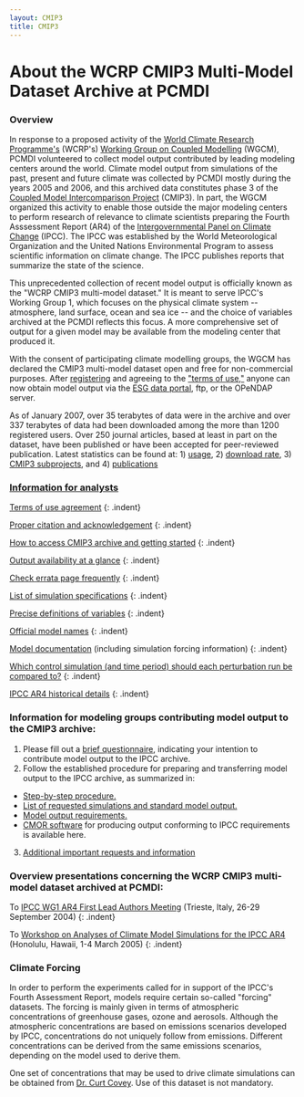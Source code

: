 ```yaml
---
layout: CMIP3
title: CMIP3
---
```


# About the WCRP CMIP3 Multi-Model Dataset Archive at PCMDI

### Overview

In response to a proposed activity of the [World Climate Research Programme's](http://www.wmo.int/files/WCRP_WEB) (WCRP's) [Working Group on Coupled Modelling](http://www.wmo.int/files/WCRP_WEB/AP_Modelling_WGCM.html) (WGCM),  PCMDI volunteered to collect model output contributed by leading modeling centers around the world.  Climate model output from simulations of the past, present and future climate was collected by PCMDI mostly during the years 2005 and 2006, and this archived data constitutes phase 3 of the [Coupled Model Intercomparison Project](projects/cmip/index.html) (CMIP3).  In part, the WGCM organized this activity to enable those outside the major modeling centers to perform research of relevance to climate scientists preparing the Fourth Asssessment Report (AR4) of the [Intergovernmental Panel on Climate Change](http://www.ipcc.ch/) (IPCC).  The IPCC was established by the World Meteorological Organization and the United Nations Environmental Program to assess scientific information on climate change. The IPCC publishes reports that summarize the state of the science.

This unprecedented collection of recent model output is officially known as the "WCRP CMIP3 multi-model dataset."  It is meant to serve IPCC's Working Group 1, which  focuses on the physical climate system -- atmosphere, land surface, ocean and sea ice -- and the choice of variables archived at the PCMDI reflects this focus.  A more comprehensive set of output for a given model may be available from the modeling center that produced it.

With the consent of participating climate modelling groups, the WGCM has declared the CMIP3 multi-model dataset open and free for non-commercial purposes. After [registering](https://esg.llnl.gov:8443/about/registration.do) and agreeing to the ["terms of use,"](../../ipcc/info_for_analysts.html#Terms_of_use) anyone can now obtain model output via the [ESG data portal](https://esg.llnl.gov:8443/index.jsp), ftp, or the OPeNDAP server.

As of January 2007, over 35 terabytes of data were in the archive and over 337 terabytes of data had been downloaded among the more than 1200 registered users.  Over 250 journal articles, based at least in part on the dataset, have been published or have been accepted for peer-reviewed publication.  Latest statistics can be found at: 1) [usage](../../ipcc/usage_statistics.html), 2) [download rate](../../ipcc/download_rate.gif), 3) [CMIP3 subprojects](../../ipcc/diagnostic_subprojects.html), and 4) [publications](../../ipcc/subproject_publications.html)

### [Information for analysts](../../ipcc/info_for_analysts.html)

[Terms of use agreement](../../ipcc/info_for_analysts.html#Terms_of_use)
{: .indent}

[Proper citation and acknowledgement](../../ipcc/info_for_analysts.html#Proper_acknowledgement)
{: .indent}

[How to access CMIP3 archive and getting started](../../ipcc/info_for_analysts.html#getting_started)
{: .indent}

[Output availability at a glance](../../ipcc/data_status_tables.htm)
{: .indent}

[Check errata page frequently](../../ipcc/info_for_analysts.html#Check_errata)
{: .indent}

[List of simulation specifications](../../ipcc/standard_output.html#Experiments)
{: .indent}

[Precise definitions of variables](../../ipcc/standard_output.html)
{: .indent}

[Official model names](../../ipcc/model_documentation/ipcc_model_documentation.html)
{: .indent}

[Model documentation](../../ipcc/model_documentation/ipcc_model_documentation.html) (including simulation forcing information)
{: .indent}

[Which control simulation (and time period) should each perturbation run be compared to?](../../ipcc/info_for_analysts.html#time_info)
{: .indent}


[IPCC AR4 historical details](../../ipcc/historical_details.html)
{: .indent}

### Information for modeling groups contributing model output to the CMIP3 archive:

1. Please fill out a [brief questionnaire](../../ipcc/simulation_questionnaire.html), indicating your intention to contribute model output to the IPCC archive.
2. Follow the established procedure for preparing and transferring model output to the IPCC archive, as summarized in:
* [Step-by-step procedure.](../../ipcc/data_transfer_procedure.html)
* [List of requested simulations and standard model output.](../../ipcc/standard_output.html)
* [Model output requirements.](../../ipcc/IPCC_output_requirements.htm)
* [CMOR software](software/cmor/cmor_users_guide.pdf) for producing output conforming to IPCC requirements is available here.
3. [Additional important requests and information](../../ipcc/info_for_modeling_groups.html)

### Overview presentations concerning the WCRP CMIP3 multi-model dataset archived at PCMDI:

To [IPCC WG1 AR4 First Lead Authors Meeting](../../ipcc/Trieste_viewgraphs.pdf) (Trieste, Italy, 26-29 September 2004)
{: .indent}

To [Workshop on Analyses of Climate Model Simulations for the IPCC AR4](../../ipcc/Hawaii_viewgraphs.pdf) (Honolulu, Hawaii, 1-4 March 2005)
{: .indent}

### Climate Forcing

In order to perform the experiments called for in support of the IPCC's Fourth Assessment Report, models require certain so-called "forcing" datasets. The forcing is mainly given in terms of atmospheric concentrations of greenhouse gases, ozone and aerosols. Although the atmospheric concentrations are based on emissions scenarios developed by IPCC, concentrations do not uniquely follow from emissions. Different concentrations can be derived from the same emissions scenarios, depending on the model used to derive them.

One set of concentrations that may be used to drive climate simulations can be obtained from [Dr. Curt Covey](covey1@llnl.gov). Use of this dataset is not mandatory.




